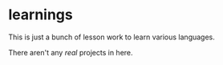 # learnings

This is just a bunch of lesson work to learn various languages.

There aren't any _real_ projects in here.
